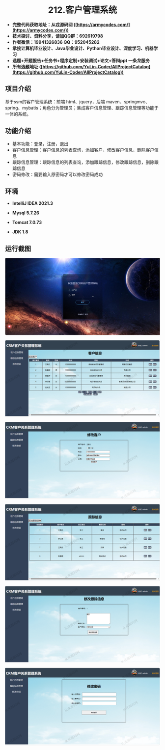 <p><h1 align="center">212.客户管理系统</h1></p>

- <b>完整代码获取地址：从戎源码网 ([https://armycodes.com/](https://armycodes.com/))</b>
- <b>技术探讨、资料分享，请加QQ群：692619798</b> 
- <b>作者微信：19941326836  QQ：952045282</b> 
- <b>承接计算机毕业设计、Java毕业设计、Python毕业设计、深度学习、机器学习</b>
- <b>选题+开题报告+任务书+程序定制+安装调试+论文+答辩ppt 一条龙服务</b>
- <b>所有选题地址 ([https://github.com/YuLin-Coder/AllProjectCatalog](https://github.com/YuLin-Coder/AllProjectCatalog)) </b>

## 项目介绍
基于ssm的客户管理系统：前端 html、jquery，后端 maven、springmvc、spring、mybatis；角色分为管理员；集成客户信息管理、跟踪信息管理等功能于一体的系统。

## 功能介绍

- 基本功能：登录，注册，退出
- 客户信息管理：客户信息的列表查询，添加客户，修改客户信息，删除客户信息
- 跟踪信息管理：跟踪信息的列表查询，添加跟踪信息，修改跟踪信息，删除跟踪信息
- 密码修改：需要输入原密码才可以修改密码成功

## 环境

- <b>IntelliJ IDEA 2021.3</b>

- <b>Mysql 5.7.26</b>

- <b>Tomcat 7.0.73</b>

- <b>JDK 1.8</b>

## 运行截图

![](screenshot/1.png)

![](screenshot/2.png)

![](screenshot/3.png)

![](screenshot/4.png)

![](screenshot/5.png)

![](screenshot/6.png)
